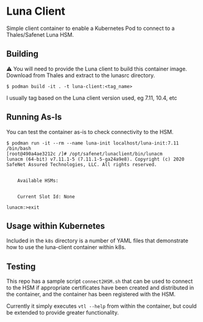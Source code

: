 # Luna Client

Simple client container to enable a Kubernetes Pod to connect to a Thales/Safenet Luna HSM.

## Building

:warning: You will need to provide the Luna client to build this container image. Download from Thales and extract to the lunasrc directory.

```
$ podman build -it . -t luna-client:<tag_name>
```

I usually tag based on the Luna client version used, eg 7.11, 10.4, etc

## Running As-Is

You can test the container as-is to check connectivity to the HSM. 

```
$ podman run -it --rm --name luna-init localhost/luna-init:7.11 /bin/bash
[root@490a4ae3212c /]# /opt/safenet/lunaclient/bin/lunacm
lunacm (64-bit) v7.11.1-5 (7.11.1-5-ga24a9e8). Copyright (c) 2020 SafeNet Assured Technologies, LLC. All rights reserved.


	Available HSMs:


	Current Slot Id: None

lunacm:>exit

```

## Usage within Kubernetes

Included in the `k8s` directory is a number of YAML files that demonstrate how to use the luna-client container within k8s.


## Testing 

This repo has a sample script `connect2HSM.sh` that can be used to connect to the HSM if appropriate certificates have been created and distributed in the container, and the container has been registered with the HSM.

Currently it simply executes  `vtl --help` from within the container, but could be extended to provide greater functionality.



